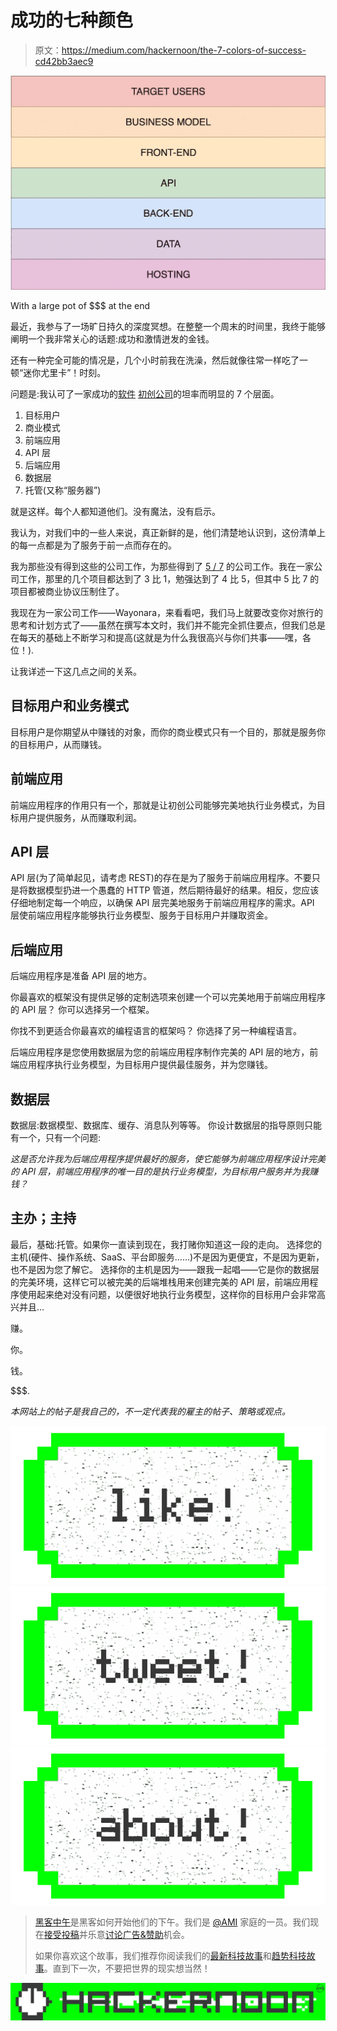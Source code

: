 # 成功的七种颜色

> 原文：<https://medium.com/hackernoon/the-7-colors-of-success-cd42bb3aec9>

![](img/7276e6af3f916537fb06ce045f1eb628.png)

With a large pot of $$$ at the end

最近，我参与了一场旷日持久的深度冥想。在整整一个周末的时间里，我终于能够阐明一个我非常关心的话题:成功和激情迸发的金钱。

还有一种完全可能的情况是，几个小时前我在洗澡，然后就像往常一样吃了一顿“迷你尤里卡”！时刻。

问题是:我认可了一家成功的[软件](https://hackernoon.com/tagged/software) [初创公司](https://hackernoon.com/tagged/startup)的坦率而明显的 7 个层面。

1.  目标用户
2.  商业模式
3.  前端应用
4.  API 层
5.  后端应用
6.  数据层
7.  托管(又称“服务器”)

就是这样。每个人都知道他们。没有魔法，没有启示。

我认为，对我们中的一些人来说，真正新鲜的是，他们清楚地认识到，这份清单上的每一点都是为了服务于前一点而存在的。

我为那些没有得到这些的公司工作，为那些得到了 [5 / 7](http://knowyourmeme.com/memes/5-7) 的公司工作。我在一家公司工作，那里的几个项目都达到了 3 比 1，勉强达到了 4 比 5，但其中 5 比 7 的项目都被商业协议压制住了。

我现在为一家公司工作——Wayonara，来看看吧，我们马上就要改变你对旅行的思考和计划方式了——虽然在撰写本文时，我们并不能完全抓住要点，但我们总是在每天的基础上不断学习和提高(这就是为什么我很高兴与你们共事——嘿，各位！).

让我详述一下这几点之间的关系。

## 目标用户和业务模式

目标用户是你期望从中赚钱的对象，而你的商业模式只有一个目的，那就是服务你的目标用户，从而赚钱。

## 前端应用

前端应用程序的作用只有一个，那就是让初创公司能够完美地执行业务模式，为目标用户提供服务，从而赚取利润。

## API 层

API 层(为了简单起见，请考虑 REST)的存在是为了服务于前端应用程序。不要只是将数据模型扔进一个愚蠢的 HTTP 管道，然后期待最好的结果。相反，您应该仔细地制定每一个响应，以确保 API 层完美地服务于前端应用程序的需求。API 层使前端应用程序能够执行业务模型、服务于目标用户并赚取资金。

## 后端应用

后端应用程序是准备 API 层的地方。

你最喜欢的框架没有提供足够的定制选项来创建一个可以完美地用于前端应用程序的 API 层？
你可以选择另一个框架。

你找不到更适合你最喜欢的编程语言的框架吗？
你选择了另一种编程语言。

后端应用程序是您使用数据层为您的前端应用程序制作完美的 API 层的地方，前端应用程序执行业务模型，为目标用户提供最佳服务，并为您赚钱。

## 数据层

数据层:数据模型、数据库、缓存、消息队列等等。
你设计数据层的指导原则只能有一个，只有一个问题:

*这是否允许我为后端应用程序提供最好的服务，使它能够为前端应用程序设计完美的 API 层，前端应用程序的唯一目的是执行业务模型，为目标用户服务并为我赚钱？*

## 主办；主持

最后，基础:托管。如果你一直读到现在，我打赌你知道这一段的走向。
选择您的主机(硬件、操作系统、SaaS、平台即服务……)不是因为更便宜，不是因为更新，也不是因为您了解它。
选择你的主机是因为——跟我一起唱——它是你的数据层的完美环境，这样它可以被完美的后端堆栈用来创建完美的 API 层，前端应用程序使用起来绝对没有问题，以便很好地执行业务模型，这样你的目标用户会非常高兴并且…

赚。

你。

钱。

$$$.

*本网站上的帖子是我自己的，不一定代表我的雇主的帖子、策略或观点。*

[![](img/50ef4044ecd4e250b5d50f368b775d38.png)](http://bit.ly/HackernoonFB)[![](img/979d9a46439d5aebbdcdca574e21dc81.png)](https://goo.gl/k7XYbx)[![](img/2930ba6bd2c12218fdbbf7e02c8746ff.png)](https://goo.gl/4ofytp)

> [黑客中午](http://bit.ly/Hackernoon)是黑客如何开始他们的下午。我们是 [@AMI](http://bit.ly/atAMIatAMI) 家庭的一员。我们现在[接受投稿](http://bit.ly/hackernoonsubmission)并乐意[讨论广告&赞助](mailto:partners@amipublications.com)机会。
> 
> 如果你喜欢这个故事，我们推荐你阅读我们的[最新科技故事](http://bit.ly/hackernoonlatestt)和[趋势科技故事](https://hackernoon.com/trending)。直到下一次，不要把世界的现实想当然！

![](img/be0ca55ba73a573dce11effb2ee80d56.png)